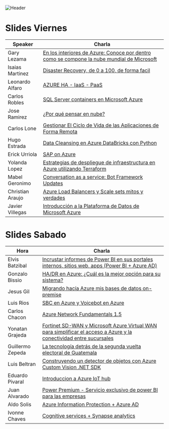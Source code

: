 ![Header](../images/Header.png)

# Slides Viernes

Speaker | Charla |
--- | --- |
Gary Lezama |	[En los interiores de Azure: Conoce por dentro como se compone la nube mundial de Microsoft](Files/1_Gary_Lezama_En%20los%20Interiores%20de%20Azure_es.pptx)
Isaias Martinez |	[Disaster Recovery, de 0 a 100, de forma facil](Files/Disaster%20Recovery%20de%200%20a%20100%20de%20forma%20f%C3%A1cil.ppsx)
Leonardo Alfaro |	[AZURE HA - IaaS - PaaS](Files/Azure%2024%20hrs%20PPT%20Leonardo%20Alfaro%20HA%20IaaS%20-%20PaaS.pptx)
Carlos Robles |	[SQL Server containers en Microsoft Azure](Files/Carlos%20Robles%20-%20SQL%20Containers%20en%20Azure.pdf)
Jose Ramirez |	[¿Por qué pensar en nube?](Files/Jos%C3%A9%20Ram%C3%ADrez-%20Por%20qu%C3%A9%20pensar%20en%20nube.pptx)
Carlos Lone |	[Gestionar El Ciclo de Vida de las Aplicaciones de Forma Remota]()
Hugo Estrada |	[Data Cleansing en Azure DataBricks con Python](Files/Data%20Cleansing%20-%20Hugo%20Estrada.pptx)
Erick Urriola |	[SAP on Azure]()
Yolanda Lopez |	[Estrategias de despliegue de infraestructura en Azure utilizando Terraform]()
Mabel Geronimo |	[Conversation as a service: Bot Framework Updates](Files/Mabel%20Geronimo%20-%20Conversation%20as%20a%20Service%20-%20Bots%20on%20Azure.pptx)
Christian Araujo |	[Azure Load Balancers y Scale sets mitos y verdades]()
Javier Villegas |	[Introducción a la Plataforma de Datos de Microsoft Azure]()

# Slides Sabado

Hora | Charla |
--- | --- |
Elvis Batzibal |	[Incrustar informes de Power BI en sus portales internos, sitios web, apps (Power BI + Azure AD)](Files/Elvis%20Batzibal-%20Power%20BI%20Embedded.pptx)
Gonzalo Bissio |	[HA/DR en Azure: ¿Cuál es la mejor opción para su sistema?](Files/Gonzalo%20Bissio%20-%20HADR%20en%20Azure%20%C2%BFCu%C3%A1l%20es%20la%20mejor%20opci%C3%B3n%20para%20su%20sistema.pptx)
Jesus Gil |	[Migrando hacía Azure mis bases de datos on-premise](Files/Azure%2024%20hrs%20-%20Jesus%20Gil%20-%20Migrando%20hac%C3%ADa%20Azure%20mis%20bases%20de%20datos%20on-premises.pdf)
Luis Rios |	[SBC en Azure y Voicebot en Azure]()
Carlos Chacon |	[Azure Network Fundamentals 1.5](Files/Carlos%20Chacon%20-%20Azure%20Fundamentals%201.5.pptx)
Yonatan Grajeda |	[Fortinet SD-WAN y Microsoft Azure Virtual WAN para simplificar el acceso a Azure y la conectividad entre sucursales](Files/24%20hrs%20Azure%20-%20Yonatan%20Grajeda.pptx)
Guillermo Zepeda |	[La tecnología detrás de la segunda vuelta electoral de Guatemala]()
Luis Beltran |	[Construyendo un detector de objetos con Azure Custom Vision .NET SDK]()
Eduardo Pivaral |	[Introduccion a Azure IoT hub](Files/IntroduccionIoTHub.pptx)
Juan Alvarado |	[Power Premium - Servicio exclusivo de power BI para las empresas]()
Aldo Solis |	[Azure Information Protection + Azure AD ]()
Ivonne Chaves |	[Cognitive services + Synapse analytics]()